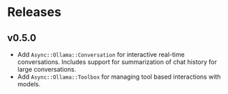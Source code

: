 # Releases

## v0.5.0

  - Add `Async::Ollama::Conversation` for interactive real-time conversations. Includes support for summarization of chat history for large conversations.
  - Add `Async::Ollama::Toolbox` for managing tool based interactions with models.
